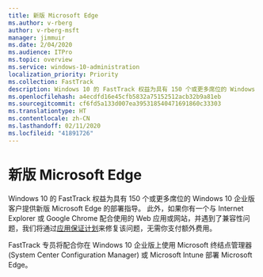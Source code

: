 ```yaml
---
title: 新版 Microsoft Edge
ms.author: v-rberg
author: v-rberg-msft
manager: jimmuir
ms.date: 2/04/2020
ms.audience: ITPro
ms.topic: overview
ms.service: windows-10-administration
localization_priority: Priority
ms.collection: FastTrack
description: Windows 10 的 FastTrack 权益为具有 150 个或更多席位的 Windows 10 企业版客户提供新版 Microsoft Edge 的部署指导。
ms.openlocfilehash: a4ecdfd16e45cfb5832a75152512acb32b9a81eb
ms.sourcegitcommit: cf6fd5a133d007ea395318540471691860c33303
ms.translationtype: HT
ms.contentlocale: zh-CN
ms.lasthandoff: 02/11/2020
ms.locfileid: "41891726"
---
```

# <a name="the-new-microsoft-edge"></a>新版 Microsoft Edge

Windows 10 的 FastTrack 权益为具有 150 个或更多席位的 Windows 10 企业版客户提供新版 Microsoft Edge 的部署指导。 此外，如果你有一个与 Internet Explorer 或 Google Chrome 配合使用的 Web 应用或网站，并遇到了兼容性问题，我们将通过[应用保证计划](Win-10-app-assure.md)来修复该问题，无需你支付额外费用。

FastTrack 专员将配合你在 Windows 10 企业版上使用 Microsoft 终结点管理器 (System Center Configuration Manager) 或 Microsoft Intune 部署 Microsoft Edge。
